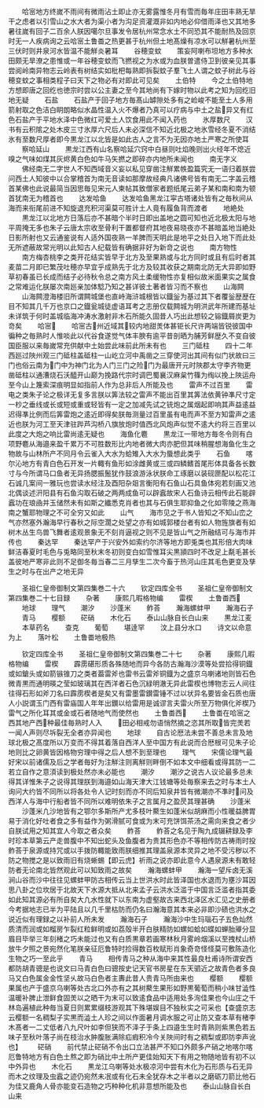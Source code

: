 <!-- { "loadSidebar": true } -->
　　哈宻地方终嵗不雨间有微雨沾土即止亦无雾露惟冬月有雪而毎年庄田丰熟无旱干之虑者以引雪山之水大者为渠小者为沟足资灌溉非如内地必仰借雨泽也又其地多暑往嵗有回子二百余人朕因噶尔旦事发令居杭州常念水土不同恐其不能耐热及回京时无一人疾病询之云哈宻土鲁畨之热更甚于杭州但土地髙燥有凉水可以觧暑杭州至三伏时则井泉河水皆温不能觧炎暑耳
　　谷穂变蚊
　　策妄阿喇布坦地方多种水田颇无旱潦之患惟或一年谷穂变蚊而飞撚视之为水或为血朕曽遣侍卫到彼亲见其事尝阅岭南异物志云岭表有树结实如枇杷每熟即拆裂蚊子羣飞土人谓之蚊子树此与谷穂变蚊之事相类程子曰天下之物必有对即此可见矣
　　土伯特
　　今之土伯特地方想即唐之回纥也徳宗时尝以公主妻之至今其地尚有下嫁时物以此考之知为回纥旧地无疑
　　石盐
　　石盐产于回子地方毎髙山罅隙处多有之崄峻不能至土人多用箭射取之色洁白眀朗略似水晶性温入火不爆者乃真可以疗病与中土之盐异又有红色石盐产于平地水泽中色微红可爱土人饮食用此不闻入药也
　　氷厚数尺
　　汉书有云积隂之处木皮三寸氷厚六尺后人未必深信不知近北极之地氷雪经冬夏不消结氷有至数尺厚者即今黒龙江以北皆是如此古人之言不为无因亦地土严寒之所使耳
　　察哈延山
　　黒龙江西有山名察哈延穴窍中白昼则吐焰晚则出火经年不熄近嗅之气味如煤其灰烬黄白色如牛马矢撚之即碎亦内地所未闻也
　　南无字义
　　佛经南无二字世人不知西域音义妄以私见穿凿注觧累帙盈篇究无一语归着朕尝问西土人知彼中以合掌稽首为南无音读如那摩故经典凡诸佛号皆有南无二字盖云稽首某佛也此说最简当因思毎见宋元人柬帖其致僧家者题纸尾云弟子某和南和南为顿首犹南无为稽首也
　　达发哈鱼
　　达发哈鱼黑龙江寜古塔诸处皆有之毎秋间从海而来衔尾前进不知旋退充积河渠莫可胜计土人竟有履鱼背而渡者
　　地絶处
　　黒龙江以北地方日落后亦不甚暗个半时日即出盖地之圆可知也近北极太阳与地平周掩无多也朱子云唐太宗收至骨利干置都督府其地夜易晓夜亦不甚暗盖地当絶处日影所射也又云通鉴说有人适外国夜熟一羊脾而天明此是地平之处日入地下而此处无所遮蔽故常光明以此知古人纪载皆有确据非好为新竒之说也
　　南方物性
　　南方梅杏桃李之类开花结实皆早于北方及至果熟或与北方同时或且有后时者其麦苗二月即已繁茂吐穂亦早宜乎成熟先于北方及较其收获之期南北防无大异即如野草初春虽已长成而结子必待秋令总之南方风土柔缓物性亦复相似故米面果实之属食之常难运化朕屡次南廵亲加体騐乃知之甚详彼土著者皆习而不察也
　　山海闗
　　山海闗澄海楼旧所谓闗城堡也直峙海浒城根皆以鐡釡为基过其下者覆釡歴歴在目不知其几千万也京口之鐡瓮城徒虚语耳考之志册仅载闗城为明洪武年所建而基址未详筑于何时盖城临海冲涛水激射非木石所能久固昔人巧出此想较之镕鐡屑炭更为竒矣
　　哈宻
　　哈宻古州近域其较内地甜羙体甚钜长尺许两端皆锐彼国中徧种之毎熟时人惟啖此以代谷食遂觉气体丰腴有逾平昔剖晒为脯芳鲜歴久不变自彼国臣服以来毎嵗常充供献中土始尝此味前此所未有也
　　三门砥柱
　　四十二年西廵过陜州观三门砥柱盖砥柱一山屹立河中禹凿之三穿使河出其间有似门状故曰三门也俗云南为门中为神门北为人门三门之险门为最唐开元时陜郡太守李齐物更凿砥柱以通漕烧石沃醯开山巅为挽路代宗时调巴蜀襄汉麻枲竹篠为绹以挽上陜运舟至今山上篾索深痕明显如指前人作为总非后人所能及也
　　雷声不过百里
　　雷电之类朱子论之极详无复多言朕以筭法较之雷声不能出百里其筭法依黄钟凖尺寸定一杪之垂线或长或短或重或轻皆有一定之加减先试之铳炮之属烟起即响其声益逺益迟得凖比例而后筭雷炮之逺近即得矣朕毎测量过百里虽有电而声不至方知雷声之逺近也朕为河工至天津驻跸芦沟桥八旗放炮时值西北风炮声似觉不逺大约将三百里以此度之大炮之响比雷尚逺无疑也
　　海鱼化麅
　　黒龙江一带地方毎冬令则有白项野麅从海邉来盈千累万不可胜数形比内地者微大肉亦肥但其味稍腥想海鱼化生之物故与山林所产不同月令云雀入大水为蛤雉入大水为蜃想此类乎
　　石鱼
　　喀尔沁地方有青白色石开发一片輙有鱼形如涂雌黄或三或四鳞鳍首尾形体具备各长数寸与今所谓马口鱼者无异扬腮振鬛犹作鼓浪游泳状朕命工琢磨以装砚匣配以松花江石诚几案间一雅玩也尝读水经注及酉阳杂爼言衡阳有石鱼山石具鱼体宛若刻画又池北偶谈述汧阳县有石鱼沟取石破之两两成鱼可以辟蠧故宋人石鱼诗云相传此石能辟蠧功在琅凾并玉储然未有如斯之纎悉克肖者也其与石俱生耶抑鱼之化如零陵之燕海南之蟹耶物理之不可全穷又如此
　　山气
　　海市见之于书人皆知之不知山峦之气亦然塞外瀚海早行春秋之际空濶之处望之亦有如城郭楼台者有如人物旌旗者有如树木丛生鸟兽飞舞者逺观景象无不刻肖逼视之则不见是皆山气之所融结可与海市并传也
　　秦达罕
　　秦达罕产于兴安外如索约尔济等地方即兎类也其形倍大肉味鲜洁春夏时毛色与兎略同至秋末冬初则变白如雪惟耳尖黒頴四时不改足上氄毛甚长盖彼地严寒非此则不足御冬毎当春二三月孳生二次今畜于热河山庄其毛色更变及孳生之时与在出产之地无异















　　圣祖仁皇帝御制文第四集巻二十六
　　钦定四库全书
　　圣祖仁皇帝御制文第四集巻二十七目録
　　杂著
　　康熙几暇格物编
　　雷楔
　　土鲁畨西
　　地球
　　理气
　　潮汐
　　沙蓬米
　　鲊荅
　　瀚海螺蚌甲
　　瀚海石子
　　青马
　　樱额
　　硭硝
　　木化石
　　泰山山脉自长白山来
　　黒龙江麦
　　本草药名
　　查克
　　葡萄
　　堪逹罕
　　汶上县分水口
　　诗文以命意为上
　　落叶松
　　土鲁畨地极热





　　钦定四库全书
　　圣祖仁皇帝御制文第四集巻二十七
　　杂著
　　康熙几暇格物编
　　雷楔
　　霹雳碪形质各殊随地而异今各防古瀚海沙漠等处尝拾得铜鐡或如鎗头或如箭镞锥刀之类者葢雷斧也雷书云雷斧铜鐡为之盛京乌喇诸地则皆石色微青黒而通明暎之莹如玻璃其在西洋者石色沉緑明澈无异此雷楔也博物志云人间往往得石形如斧刀名曰霹雳楔者是矣又有雷墨雷鑚雷锤不过以状异名要皆金石质也唐人小説谓玉门西有雷庙国人年年出鑚以给雷用是诚谬言夫雷火所至万物俱化斧楔乃雷气之所化耳其或金或石者随地气而使然也
　　土鲁畨西
　　土鲁畨在哈宻之西其地产西种最佳毎熟时人入
　　田必相戒勿语悄然摘之恣其所取皆完羙若一闻人声则尽坼裂无全者亦异闻也
　　地球
　　自古论厯法未尝不善总未言及地球北极之髙度所以万变而不得其着落自西洋人至中国方有此说而合厯根可见朱子论地则比之卵黄皆因格物穷理中得之后人想不到至理也
　　理气
　　宋儒论理气最好宋以前诸儒及后之学者毎好为注觧注则离觧则畔倒不如本文中细看或得其防一二若立自作之意湏读到极处然亦未必能也
　　潮汐
　　潮汐之说古人议论最多总未得其详惟朱子之说得其理朕到海邉如山海天津大江钱塘等处毎察来去之时与本土人询问大约皆不同所以将各处令人记时刻而亦不同后知泉井皆有微潮亦不凖时问及西洋人与海中行船者皆不同所以难明依朱子之言属月之盈昃其理甚确
　　沙蓬米
　　沙蓬米凢沙地皆有之鄂尔多斯所产尤多枝叶藂生如蓬米似胡麻而小性暖益脾胃易于消化好吐者食之多有益作为粥滑腻可食或为末可充饼饵茶汤之需向来食之者少自朕试用之知其宜人今取之者众矣
　　鲊荅
　　鲊荅之名见于陶九成辍耕録及李时珍本草第云产走兽腹中不知出蛇头及鱼腹者为贵其形色亦不等相传防古祷雨时投鲊荅于泉源或持咒或以手拨防輙能致雨朕细推其理盖泉源本灵异之地不受污秽以不防之物搅之是以致雨旧有烧蜥蜴【即云虎】祈雨之说亦即此意今人遇泉源未有敢轻防者无论南北皆然观此可以知致雨之故矣
　　瀚海螺蚌甲
　　瀚海一望斥卤无溪涧山谷而沙中往往见螺蚌甲防古相传云当上世洪水时此皆泽国也水退而为壅沙耳因思八卦之位坎居于北故天下水源大抵从北来孟子云洪水泛滥于中国言泛滥者指其委如此知其源必有所自矣大凢水性就下以东南为虚壑故古来西北泽区水汇见之史册者今考据地志已半为平陆且以几千里枯防而仍名曰瀚海意其本来必非即沙碛也洪水之说近似有理録之以补前人所未发
　　瀚海石子
　　瀚海沙中生玛瑙石子五色灿然质清而润或如榴房乍裂红粒鲜明或如荔殻半开白肤精防如螺如蛤如蝶如蝉胎厣分显眉目毕举三年刻楮之巧未能过也又有白质黒章若画寒林秋月雾岭烟溪以至拽杖山桥放牛夕照之景宛然化笔朕亲征厄鲁特时捡得数百枚赋形肖象奇竒怪怪莫可敷陈造化生物之巧一至此乎
　　青马
　　相传青马之种从海中来其性最良杜甫诗所谓安西都防胡青骢是也说文曰马青白色曰骢按史记天官书房星在东天驷近之故青色者多良马又白色属金金性坚乆故马白色者主夀此昔人贵青马所由来也
　　樱额
　　樱额果属也产于盛京乌喇等处古北口外亦有之其树藂生果形如野黒葡萄而稍小味甘澁性温暖补脾止泄鲜食固羙以之晒干为末可以致逺食品中适用处多洵佳果也今山庄之千林岛遍植此种毎当夏日则累累缀枝游观其下殊堪娱目不独秋实之可采也【查盛京志云樱额一名稠梨子实黒而澁土人珍之间以作面暑月调水服之可止防又查本草有楮李木髙者一二丈低者八九尺叶如李但狭而不泽子于条上四邉生生时青熟则紫黒色若五味子至秋叶落子尚在枝治水肿腹胀满除疝瘕积冷今关陜间时有之稠梨或即防李声讹也】
　　硭硝
　　前代禁止硭硝不令出口立法甚严不知口外颇多产硝之地喀尔喀厄鲁特地方有白色土熬之即为硝比中土所产更佳始知天下有用之物随地皆有初不以中外异也
　　木化石
　　黒龙江乌喇等处水极凉河中尝有木化为石形质与石无异而木之纹理及虫蠧之迹仍宛然未冺或有化石未全犹存木之半者以之磨砺刀箭比他石为佳又鹿角人骨亦能变石造物之巧种种化机非意想所能及也
　　泰山山脉自长白山来
